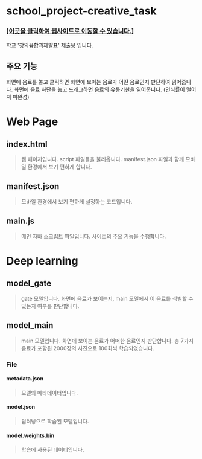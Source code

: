 # school_project-creative_task

### [[이곳을 클릭하여 웹사이트로 이동할 수 있습니다.]](https://kiase.github.io/school_project-creative_task/)
학교 '창의융합과제발표' 제출용 입니다.
## 주요 기능

화면에 음료를 놓고 클릭하면 화면에 보이는 음료가 어떤 음료인지 판단하여 읽어줍니다.
화면에 음료 하단을 놓고 드래그하면 음료의 유통기한을 읽어줍니다. (인식률이 떨어져 미완성)


# Web Page

## index.html
> 웹 페이지입니다.
> script 파일들을 불러옵니다.
> manifest.json 파일과 함께 모바일 환경에서 보기 편하게 합니다.

## manifest.json
> 모바일 환경에서 보기 편하게 설정하는 코드입니다.

## main.js
> 메인 자바 스크립트 파일입니다.
> 사이트의 주요 기능을 수행합니다.

# Deep learning

## model_gate
> gate 모델입니다.
> 화면에 음료가 보이는지, main 모델에서 이 음료를 식별할 수 있는지 여부를 판단합니다.

## model_main
> main 모델입니다.
> 화면에 보이는 음료가 어떠한 음료인지 판단합니다.
> 총 7가지 음료가 포함된 2000장의 사진으로 100회씩 학습되었습니다.

### File
#### metadata.json
> 모델의 메타데이터입니다.
#### model.json
> 딥러닝으로 학습된 모델입니다.
#### model.weights.bin
> 학습에 사용된 데이터입니다.
